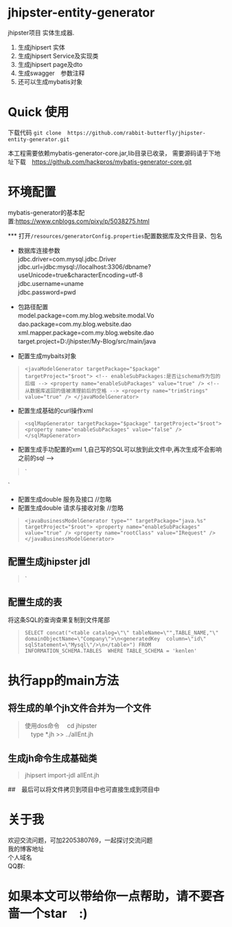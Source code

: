 # jhipster-entity-generator
jhipster项目 实体生成器. 
1. 生成jhipsert 实体
2. 生成jhipsert Service及实现类
3. 生成jhipsert page及dto
4. 生成swagger　参数注释
5. 还可以生成mybatis对象

# Quick 使用 
下载代码
`git clone  https://github.com/rabbit-butterfly/jhipster-entity-generator.git`

本工程需要依赖mybatis-generator-core.jar,lib目录已收录，
需要源码请于下地址下载　https://github.com/hackpros/mybatis-generator-core.git
# 环境配置
mybatis-generator的基本配置:https://www.cnblogs.com/pixy/p/5038275.html


*** 打开`/resources/generatorConfig.properties`配置数据库及文件目录、包名
* 数据库连接参数　　<br>
jdbc.driver=com.mysql.jdbc.Driver 　<br>
jdbc.url=jdbc:mysql://localhost:3306/dbname?useUnicode=true&characterEncoding=utf-8 　<br>
jdbc.username=uname 　　<br>
jdbc.password=pwd 　　<br>
* 包路径配置　　<br>
model.package=com.my.blog.website.modal.Vo　<br>
dao.package=com.my.blog.website.dao　<br>
xml.mapper.package=com.my.blog.website.dao　<br>
target.project=D:/jhipster/My-Blog/src/main/java　<br>



* 配置生成mybaits对象
>`<javaModelGenerator targetPackage="$package"   targetProject="$root">
    <!-- enableSubPackages:是否让schema作为包的后缀 -->
    <property name="enableSubPackages" value="true" />
    <!-- 从数据库返回的值被清理前后的空格 -->
    <property name="trimStrings" value="true" />
</javaModelGenerator>`

* 配置生成基础的curl操作xml 
>`<sqlMapGenerator targetPackage="$package"
    targetProject="$root">
    <property name="enableSubPackages" value="false" />
</sqlMapGenerator>`

* 配置生成手功配置的xml 1,自己写的SQL可以放到此文件中,再次生成不会影响之前的sql -->
>`<sqlMapGenerator targetPackage="$package" targetBody="false"
    targetProject="$root">
    <property name="enableSubPackages" value="true" />
</sqlMapGenerator>
<javaClientGenerator type="XMLMAPPER"
    targetPackage="$package" targetProject="$root">
    <property name="enableSubPackages" value="true" />
    <property name="rootInterface" value="BaseMapper" />
</javaClientGenerator>`


* 配置生成double 服务及接口    //忽略
* 配置生成double 请求与接收对象 //忽略
>`<javaBusinessModelGenerator type="" targetPackage="java.%s" targetProject="$root">
      <property name="enableSubPackages" value="true" />
      <property name="rootClass" value="IRequest" />
</javaBusinessModelGenerator>`

##  配置生成jhipster jdl 
>`<uiGenerator type="JDL"  targetProject="${target.project}"
  		targetProject="$root" implementationPackage="test">
  	</uiGenerator>
   
##  配置生成的表
   将这条SQL的查询查果复制到文件尾部
>`SELECT concat("<table catalog=\"\" tableName=\"",TABLE_NAME,"\" domainObjectName=\"Company\">\n<generatedKey 
			column=\"id\" sqlStatement=\"Mysql\"/>\n</table>") FROM INFORMATION_SCHEMA.TABLES 
			WHERE TABLE_SCHEMA = 'kenlen'`
#  执行app的main方法

## 将生成的单个jh文件合并为一个文件
> 使用dos命令　 cd jhipster <br>
>             　type *.jh >> ../allEnt.jh 

## 生成jh命令生成基础类
> jhipsert import-jdl allEnt.jh


##　最后可以将文件拷贝到项目中也可直接生成到项目中

# 关于我
欢迎交流问题，可加2205380769，一起探讨交流问题<br>
我的博客地址<br>
个人域名<br>
QQ群:
# 如果本文可以带给你一点帮助，请不要吝啬一个star　:)


